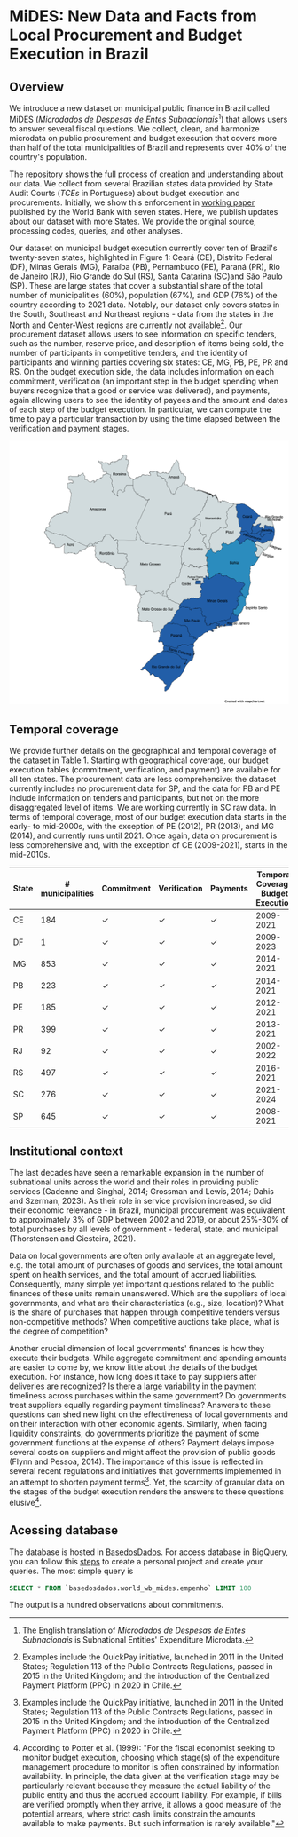 # **MiDES: New Data and Facts from Local Procurement and Budget Execution in Brazil** 

## Overview

We introduce a new dataset on municipal public finance in Brazil called MiDES (_Microdados de Despesas de Entes Subnacionais_[^1]) that allows users to answer several fiscal questions. We collect, clean, and harmonize microdata on public procurement and budget execution that covers more than half of the total municipalities of Brazil and represents over 40\% of the country's population.  

The repository shows the full process of creation and understanding about our data. We collect from several Brazilian states data provided by State Audit Courts (_TCEs_ in Portuguese) about budget execution and procurements. Initially, we show this enforcement in [working paper](https://documents.worldbank.org/en/publication/documents-reports/documentdetail/099456511072320917/idu0577a4ea10ff8504db6089400548fa91b30a3) published by the World Bank with seven states. Here, we publish updates about our dataset with more States. We provide the original source, processing codes, queries, and other analyses.

Our dataset on municipal budget execution currently cover ten of Brazil's twenty-seven states, highlighted in Figure 1: Ceará (CE), Distrito Federal (DF), Minas Gerais (MG), Paraíba (PB), Pernambuco (PE), Paraná (PR), Rio de Janeiro (RJ), Rio Grande do Sul (RS), Santa Catarina (SC)and São Paulo (SP). These are large states that cover a substantial share of the total number of municipalities (60%), population (67%), and GDP (76%) of the country according to 2021 data. Notably, our dataset only covers states in the South, Southeast and Northeast regions - data from the states in the North and Center-West regions are currently not available[^2]. Our procurement dataset allows users to see information on specific tenders, such as the number, reserve price, and description of items being sold, the number of participants in competitive tenders, and the identity of participants and winning parties covering six states: CE, MG, PB, PE, PR and RS. On the budget execution side, the data includes information on each commitment, verification (an important step in the budget spending when buyers recognize that a good or service was delivered), and payments, again allowing users to see the identity of payees and the amount and dates of each step of the budget execution. In particular, we can compute the time to pay a particular transaction by using the time elapsed between the verification and payment stages.

<!-- Query Proportion
WITH sample AS (
  SELECT
    sigla_uf,
    id_municipio,
    1 AS amostra,
  FROM `basedosdados.br_bd_diretorios_brasil.municipio`
  WHERE sigla_uf in ('DF', 'CE', 'MG', 'PB', 'PE', 'PR', 'RS', 'SP', 'RJ', 'SC')
)

SELECT 
  SUM(1) AS N,
  SUM(1 * sample.amostra) AS N_munic,
  100 * SUM(1 * sample.amostra) / SUM(1) AS prop_munic,
  100 * SUM(pop.populacao * sample.amostra) / SUM(pop.populacao) AS prop_populacao,
  100 * SUM(gdp.pib * sample.amostra) / SUM(gdp.pib) AS prop_pib
FROM `basedosdados.br_bd_diretorios_brasil.municipio` AS dir
LEFT JOIN sample
  ON dir.id_municipio = sample.id_municipio
LEFT JOIN `basedosdados.br_ibge_populacao.municipio` AS pop
  ON dir.id_municipio = pop.id_municipio
LEFT JOIN `basedosdados.br_ibge_pib.municipio` AS gdp
  ON dir.id_municipio = gdp.id_municipio
WHERE pop.ano = 2021 AND gdp.ano = 2021
 -->

![Figure1](./images/MapChart_Map.png)

## Temporal coverage

We provide further details on the geographical and temporal coverage of the dataset in Table 1. Starting with geographical coverage, our budget execution tables (commitment, verification, and payment) are available for all ten states. The procurement data are less comprehensive: the dataset currently includes no procurement data for SP, and the data for PB and PE include information on tenders and participants, but not on the more disaggregated level of items. We are working currently in SC raw data. In terms of temporal coverage, most of our budget execution data starts in the early- to mid-2000s, with the exception of PE (2012), PR (2013), and MG (2014), and currently runs until 2021. Once again, data on procurement is less comprehensive and, with the exception of CE (2009-2021), starts in the mid-2010s.


| State | # municipalities | Commitment | Verification | Payments | Temporal Coverage Budget Execution | Tender | Tender Item | Tender Participants | Temporal Coverage Procurement |
|-------|------------------|------------|--------------|----------|------------------------------------|--------|-------------|---------------------|-------------------------------|
| CE    | 184              | ✓          | ✓            | ✓        | 2009-2021                          | ✓      | ✓           | ✓                   | 2009-2021                     |
| DF    | 1                | ✓          | ✓            | ✓        | 2009-2023                          |        |             |                     |                               |
| MG    | 853              | ✓          | ✓            | ✓        | 2014-2021                          | ✓      | ✓           | ✓                   | 2014-2021                     |
| PB    | 223              | ✓          | ✓            | ✓        | 2014-2021                          | ✓      |             | ✓                   | 2014-2021                     |
| PE    | 185              | ✓          | ✓            | ✓        | 2012-2021                          | ✓      |             | ✓                   | 2012-2021                     |
| PR    | 399              | ✓          | ✓            | ✓        | 2013-2021                          | ✓      | ✓           | ✓                   | 2013-2021                     |
| RJ    | 92               | ✓          | ✓            | ✓        | 2002-2022                          |        |             |                     |                               |
| RS    | 497              | ✓          | ✓            | ✓        | 2016-2021                          | ✓      | ✓           | ✓                   | 2016-2021                     |
| SC    | 276              | ✓          | ✓            | ✓        | 2021-2024                          |        |             |                     |                               |
| SP    | 645              | ✓          | ✓            | ✓        | 2008-2021                          |        |             |                     |                               |


## Institutional context
The last decades have seen a remarkable expansion in the number of subnational units across the world and their roles in providing public services (Gadenne and Singhal, 2014; Grossman and Lewis, 2014; Dahis and Szerman, 2023). As their role in service provision increased, so did their economic relevance - in Brazil, municipal procurement was equivalent to approximately 3% of GDP between 2002 and 2019, or about 25%-30% of total purchases by all levels of government - federal, state, and municipal (Thorstensen and Giesteira, 2021). 

Data on local governments are often only available at an aggregate level, e.g. the total amount of purchases of goods and services, the total amount spent on health services, and the total amount of accrued liabilities. Consequently, many simple yet important questions related to the public finances of these units remain unanswered. Which are the suppliers of local governments, and what are their characteristics (e.g., size, location)? What is the share of purchases that happen through competitive tenders versus non-competitive methods? When competitive auctions take place, what is the degree of competition?

Another crucial dimension of local governments' finances is how they execute their budgets. While aggregate commitment and spending amounts are easier to come by, we know little about the details of the budget execution. For instance, how long does it take to pay suppliers after deliveries are recognized? Is there a large variability in the payment timeliness across purchases within the same government? Do governments treat suppliers equally regarding payment timeliness? Answers to these questions can shed new light on the effectiveness of local governments and on their interaction with other economic agents. Similarly, when facing liquidity constraints, do governments prioritize the payment of some government functions at the expense of others? Payment delays impose several costs on suppliers and might affect the provision of public goods (Flynn and Pessoa, 2014). The importance of this issue is reflected in several recent regulations and initiatives that governments implemented in an attempt to shorten payment terms[^2]. Yet, the scarcity of granular data on the stages of the budget execution renders the answers to these questions elusive[^3].

## Acessing database

The database is hosted in [BasedosDados](https://basedosdados.org/dataset/d3874769-bcbd-4ece-a38a-157ba1021514?table=14c5d05b-9830-4710-b7ac-7e0ca1bf9d8b). For access database in BigQuery, you can follow this [steps](https://basedosdados.github.io/mais/access_data_bq/) to create a personal project and create your queries. The most simple query is

```sql
SELECT * FROM `basedosdados.world_wb_mides.empenho` LIMIT 100
```
The output is a hundred observations about commitments.

<Footnotes>

[^1]: The English translation of _Microdados de Despesas de Entes Subnacionais_ is Subnational Entities' Expenditure Microdata.

[^1]: Municipalities that are in our sample are slightly richer and more educated than those that are not. In 2019, the average GDP per capita (literacy rate) in our sample was 26.8 thousand BRL (87.7\%), while in the municipalities that are not in our sample it was 22 thousand BRL (82.5\%). Population size, however, does not differ across the samples (37.7 thousand inhabitants in both)

[^2]: Examples include the QuickPay initiative, launched in 2011 in the United States; Regulation 113 of the Public Contracts Regulations, passed in 2015 in the United Kingdom; and the introduction of the Centralized Payment Platform (PPC) in 2020 in Chile.

[^3]: According to Potter et al. (1999): "For the fiscal economist seeking to monitor budget execution, choosing which stage(s) of the expenditure management procedure to monitor is often constrained by information availability. In principle, the data given at the verification stage may be particularly relevant because they measure the actual liability of the public entity and thus the accrued account liability. For example, if bills are verified promptly when they arrive, it allows a good measure of the potential arrears, where strict cash limits constrain the amounts available to make payments. But such information is rarely available."